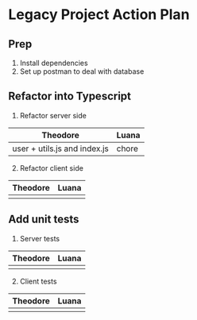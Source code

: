 # Legacy Project Action Plan

## Prep
1. Install dependencies
2. Set up postman to deal with database

## Refactor into Typescript
1. Refactor server side

| Theodore | Luana |
| ----------- | ----------- |
| user + utils.js and index.js | chore |

2. Refactor client side

| Theodore | Luana |
| ----------- | ----------- |
|  |  |

## Add unit tests
1. Server tests

| Theodore | Luana |
| ----------- | ----------- |
|  |  |

2. Client tests

| Theodore | Luana |
| ----------- | ----------- |
|  |  |